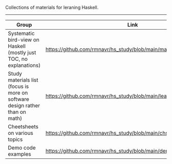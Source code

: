 Collections of materials for leraning Haskell.

---

| Group | Link |
| --- | --- |
| Systematic bird-view on Haskell (mostly just TOC, no explanations) | https://github.com/rmnavr/hs_study/blob/main/map/README.md |
| Study materials list (focus is more on software design rather than on math) | https://github.com/rmnavr/hs_study/blob/main/learn/README.md |
| Cheetsheets on various topics | https://github.com/rmnavr/hs_study/blob/main/chsheet/README.md |
| Demo code examples | https://github.com/rmnavr/hs_study/blob/main/demo_code/README.md |


